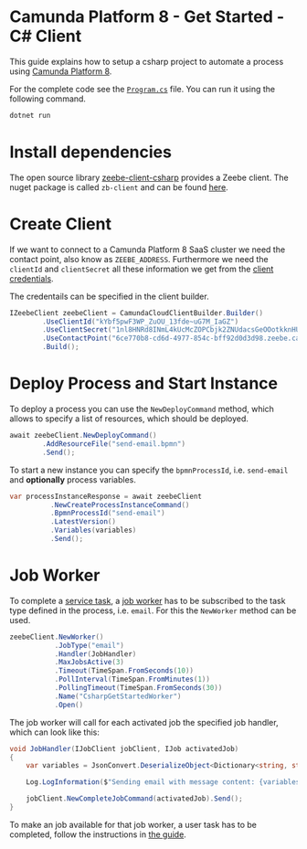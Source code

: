 # Camunda Platform 8 - Get Started - C# Client

This guide explains how to setup a csharp project to automate a process using
[Camunda Platform 8](https://camunda.com/products/cloud/).

For the complete code see the [`Program.cs`](Program.cs) file. You can run it using the following command.

```bash
dotnet run
```

# Install dependencies

The open source library
[zeebe-client-csharp](https://docs.camunda.io/docs/apis-clients/community-clients/c-sharp/)
provides a Zeebe client. The nuget package is called `zb-client` and can be found [here](https://www.nuget.org/packages/zb-client).

# Create Client

If we want to connect to a Camunda Platform 8 SaaS cluster we need the contact point, also know as `ZEEBE_ADDRESS`.
Furthermore we need the `clientId` and `clientSecret` all these information we get from the [client credentials](https://docs.camunda.io/docs/components/console/manage-clusters/manage-api-clients/).

The credentails can be specified in the client builder.

```csharp
IZeebeClient zeebeClient = CamundaCloudClientBuilder.Builder()
        .UseClientId("kYbf5pwF3WP_ZuOU_13fde~uG7M_IaGZ")
        .UseClientSecret("1nl8HNRd8INmL4kUcMcZOPCbjk2ZNUdacsGeOOotkknHUeqV9L~1eJFztsSZ8kpq")
        .UseContactPoint("6ce770b8-cd6d-4977-854c-bff92d0d3d98.zeebe.camunda.io:443")
        .Build();
```

# Deploy Process and Start Instance

To deploy a process you can use the `NewDeployCommand` method, which allows
to specify a list of resources, which should be deployed.

```csharp
await zeebeClient.NewDeployCommand()
        .AddResourceFile("send-email.bpmn")
        .Send();
```

To start a new instance you can specify the `bpmnProcessId`, i.e.
`send-email` and **optionally** process variables.

```csharp
var processInstanceResponse = await zeebeClient
          .NewCreateProcessInstanceCommand()
          .BpmnProcessId("send-email")
          .LatestVersion()
          .Variables(variables)
          .Send();
```

# Job Worker

To complete a [service task](https://docs.camunda.io/docs/components/modeler/bpmn/service-tasks/),
a [job worker](https://docs.camunda.io/docs/components/modeler/bpmn/service-tasks/) has
to be subscribed to the task type defined in the process, i.e. `email`. For this
the `NewWorker` method can be used.

```csharp
zeebeClient.NewWorker()
           .JobType("email")
           .Handler(JobHandler)
           .MaxJobsActive(3)
           .Timeout(TimeSpan.FromSeconds(10))
           .PollInterval(TimeSpan.FromMinutes(1))
           .PollingTimeout(TimeSpan.FromSeconds(30))
           .Name("CsharpGetStartedWorker")
           .Open()
```

The job worker will call for each activated job the specified job handler, which can look like this:

```csharp
void JobHandler(IJobClient jobClient, IJob activatedJob)
{
    var variables = JsonConvert.DeserializeObject<Dictionary<string, string>>(activatedJob.Variables);

    Log.LogInformation($"Sending email with message content: {variables[VariablesKey]}");

    jobClient.NewCompleteJobCommand(activatedJob).Send();
}
```

To make an job available for that job worker, a user task has to be completed, follow the
instructions in [the guide](../README.md#complete-the-user-task).
